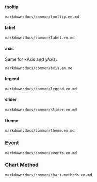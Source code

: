 #### tooltip

`markdown:docs/common/tooltip.en.md`

#### label

`markdown:docs/common/label.en.md`

#### axis

Same for xAxis and yAxis.

`markdown:docs/common/axis.en.md`

#### legend

`markdown:docs/common/legend.en.md`

#### slider

`markdown:docs/common/slider.en.md`

#### theme

`markdown:docs/common/theme.en.md`

### Event

`markdown:docs/common/events.en.md`

### Chart Method

`markdown:docs/common/chart-methods.en.md`

